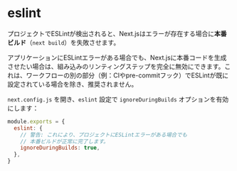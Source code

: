 # eslint

プロジェクトでESLintが検出されると、Next.jsはエラーが存在する場合に**本番ビルド**（`next build`）を失敗させます。

アプリケーションにESLintエラーがある場合でも、Next.jsに本番コードを生成させたい場合は、組み込みのリンティングステップを完全に無効にできます。これは、ワークフローの別の部分（例：CIやpre-commitフック）でESLintが既に設定されている場合を除き、推奨されません。

`next.config.js` を開き、`eslint` 設定で `ignoreDuringBuilds` オプションを有効にします：

```javascript
module.exports = {
  eslint: {
    // 警告: これにより、プロジェクトにESLintエラーがある場合でも
    // 本番ビルドが正常に完了します。
    ignoreDuringBuilds: true,
  },
}
```
